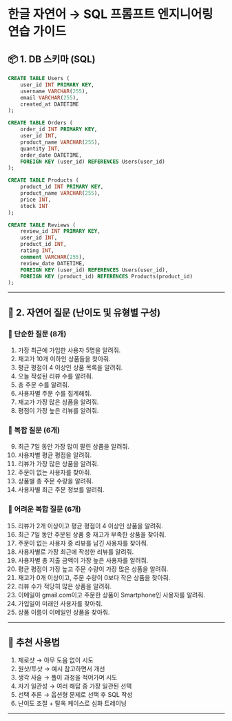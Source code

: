 # 한글 자연어 → SQL 프롬프트 엔지니어링 연습 가이드

## 📦 1. DB 스키마 (SQL)

```sql
CREATE TABLE Users (
    user_id INT PRIMARY KEY,
    username VARCHAR(255),
    email VARCHAR(255),
    created_at DATETIME
);

CREATE TABLE Orders (
    order_id INT PRIMARY KEY,
    user_id INT,
    product_name VARCHAR(255),
    quantity INT,
    order_date DATETIME,
    FOREIGN KEY (user_id) REFERENCES Users(user_id)
);

CREATE TABLE Products (
    product_id INT PRIMARY KEY,
    product_name VARCHAR(255),
    price INT,
    stock INT
);

CREATE TABLE Reviews (
    review_id INT PRIMARY KEY,
    user_id INT,
    product_id INT,
    rating INT,
    comment VARCHAR(255),
    review_date DATETIME,
    FOREIGN KEY (user_id) REFERENCES Users(user_id),
    FOREIGN KEY (product_id) REFERENCES Products(product_id)
);
```

---

## 📖 2. 자연어 질문 (난이도 및 유형별 구성)

### 📌 단순한 질문 (8개)

1. 가장 최근에 가입한 사용자 5명을 알려줘.
2. 재고가 10개 이하인 상품들을 찾아줘.
3. 평균 평점이 4 이상인 상품 목록을 알려줘.
4. 오늘 작성된 리뷰 수를 알려줘.
5. 총 주문 수를 알려줘.
6. 사용자별 주문 수를 집계해줘.
7. 재고가 가장 많은 상품을 알려줘.
8. 평점이 가장 높은 리뷰를 알려줘.

### 📌 복합 질문 (6개)

9. 최근 7일 동안 가장 많이 팔린 상품을 알려줘.
10. 사용자별 평균 평점을 알려줘.
11. 리뷰가 가장 많은 상품을 알려줘.
12. 주문이 없는 사용자를 찾아줘.
13. 상품별 총 주문 수량을 알려줘.
14. 사용자별 최근 주문 정보를 알려줘.

### 📌 어려운 복합 질문 (6개)

15. 리뷰가 2개 이상이고 평균 평점이 4 이상인 상품을 알려줘.
16. 최근 7일 동안 주문된 상품 중 재고가 부족한 상품을 찾아줘.
17. 주문이 없는 사용자 중 리뷰를 남긴 사용자를 찾아줘.
18. 사용자별로 가장 최근에 작성한 리뷰를 알려줘.
19. 사용자별 총 지출 금액이 가장 높은 사용자를 알려줘.
20. 평균 평점이 가장 높고 주문 수량이 가장 많은 상품을 알려줘.
21. 재고가 0개 이상이고, 주문 수량이 0보다 작은 상품을 찾아줘.
22. 리뷰 수가 적당히 많은 상품을 알려줘.
23. 이메일이 gmail.com이고 주문한 상품이 Smartphone인 사용자를 알려줘.
24. 가입일이 미래인 사용자를 찾아줘.
25. 상품 이름이 이메일인 상품을 찾아줘.

---

## 🚀 추천 사용법

1. 제로샷 → 아무 도움 없이 시도
2. 원샷/투샷 → 예시 참고하면서 개선
3. 생각 사슬 → 풀이 과정을 적어가며 시도
4. 자기 일관성 → 여러 해답 중 가장 일관된 선택
5. 선택 추론 → 옵션형 문제로 선택 후 SQL 작성
6. 난이도 조절 + 탈옥 케이스로 심화 트레이닝

---

